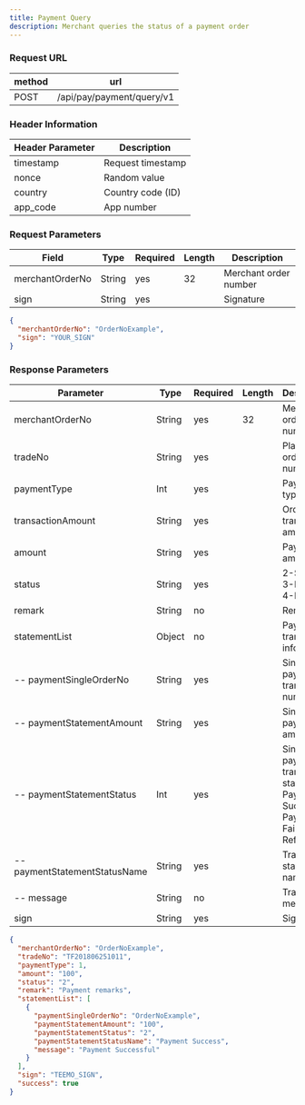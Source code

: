 ```yaml
---
title: Payment Query
description: Merchant queries the status of a payment order
---
```


### Request URL

| method | url                       |
| ------ | ------------------------- |
| POST   | /api/pay/payment/query/v1 |

### Header Information

| Header Parameter | Description       |
| --------------- |-------------------|
| timestamp      | Request timestamp |
| nonce          | Random value      |
| country        | Country code (ID) |
| app_code       | App number        |

### Request Parameters

| Field           | Type   | Required | Length | Description           |
| --------------- | ------ | -------- | ------ | --------------------- |
| merchantOrderNo | String | yes      | 32     | Merchant order number |
| sign           | String | yes      |        | Signature            |

```json title="Request Example"
{
  "merchantOrderNo": "OrderNoExample",
  "sign": "YOUR_SIGN"
}
```

### Response Parameters

| Parameter                     | Type   | Required | Length | Description                                                                                                              |
| ---------------------------- | ------ | -------- | ------ | ------------------------------------------------------------------------------------------------------------------------ |
| merchantOrderNo              | String | yes      | 32     | Merchant order number                                                                                                    |
| tradeNo                      | String | yes      |        | Platform order number                                                                                                    |
| paymentType                  | Int    | yes      |        | Payment type |
| transactionAmount            | String | yes      |        | Order transaction amount                                                                                                 |
| amount                       | String | yes      |        | Payment amount                                                                                                           |
| status                       | String | yes      |        | 2-Success 3-Failed 4-Refund                                                                                              |
| remark                       | String | no       |        | Remarks                                                                                                                  |
| statementList                | Object | no       |        | Payment transaction information                                                                                          |
| -- paymentSingleOrderNo      | String | yes      |        | Single payment transaction number                                                                                        |
| -- paymentStatementAmount    | String | yes      |        | Single payment amount                                                                                                    |
| -- paymentStatementStatus    | Int    | yes      |        | Single payment transaction status: 2-Payment Success 3-Payment Failed 4-Refund                                            |
| -- paymentStatementStatusName| String | yes      |        | Transaction status name                                                                                                  |
| -- message                   | String | no       |        | Transaction message                                                                                                      |
| sign                         | String | yes      |        | Signature                                                                                                                |

```json title="Response Example"
{
  "merchantOrderNo": "OrderNoExample",
  "tradeNo": "TF201806251011",
  "paymentType": 1,
  "amount": "100",
  "status": "2",
  "remark": "Payment remarks",
  "statementList": [
    {
      "paymentSingleOrderNo": "OrderNoExample",
      "paymentStatementAmount": "100",
      "paymentStatementStatus": "2",
      "paymentStatementStatusName": "Payment Success",
      "message": "Payment Successful"
    }
  ],
  "sign": "TEEMO_SIGN",
  "success": true
}
